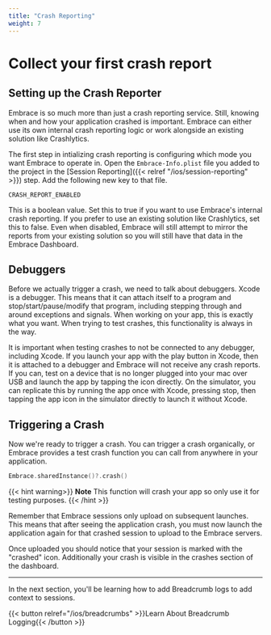 ```yaml
---
title: "Crash Reporting"
weight: 7
---
```


# Collect your first crash report 

## Setting up the Crash Reporter

Embrace is so much more than just a crash reporting service.
Still, knowing when and how your application crashed is important.
Embrace can either use its own internal crash reporting logic or work alongside an existing solution like Crashlytics.

The first step in intializing crash reporting is configuring which mode you want Embrace to operate in.
Open the `Embrace-Info.plist` file you added to the project in the [Session Reporting]({{< relref "/ios/session-reporting" >}}) step. Add the following new key to that file.

```
CRASH_REPORT_ENABLED
```

This is a boolean value.
Set this to true if you want to use Embrace's internal crash reporting.
If you prefer to use an existing solution like Crashlytics, set this to false.
Even when disabled, Embrace will still attempt to mirror the reports from your existing solution so you will still have that data in the Embrace Dashboard.

## Debuggers

Before we actually trigger a crash, we need to talk about debuggers.
Xcode is a debugger. This means that it can attach itself to a program and stop/start/pause/modify that program, including stepping through and around exceptions and signals.
When working on your app, this is exactly what you want. When trying to test crashes, this functionality is always in the way.

It is important when testing crashes to not be connected to any debugger, including Xcode.
If you launch your app with the play button in Xcode, then it is attached to a debugger and Embrace will not receive any crash reports.
If you can, test on a device that is no longer plugged into your mac over USB and launch the app by tapping the icon directly.
On the simulator, you can replicate this by running the app once with Xcode, pressing stop, then tapping the app icon in the simulator directly to launch it without Xcode.

## Triggering a Crash

Now we're ready to trigger a crash.
You can trigger a crash organically, or Embrace provides a test crash function you can call from anywhere in your application.

```swift
Embrace.sharedInstance()?.crash()
```

{{< hint warning>}}
**Note** This function will crash your app so only use it for testing purposes.
{{< /hint >}}

Remember that Embrace sessions only upload on subsequent launches.
This means that after seeing the application crash, you must now launch the application again for that crashed session to upload to the Embrace servers.

Once uploaded you should notice that your session is marked with the "crashed" icon.
Additionally your crash is visible in the crashes section of the dashboard.

---

In the next section, you'll be learning how to add Breadcrumb logs to add
context to sessions. 

{{< button relref="/ios/breadcrumbs" >}}Learn About Breadcrumb Logging{{< /button >}}
